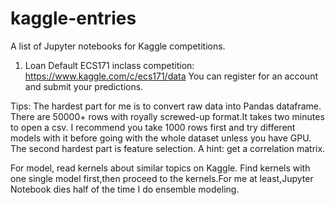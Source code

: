 # kaggle-entries

A list of Jupyter notebooks for Kaggle competitions.

1. Loan Default
ECS171 inclass competition: https://www.kaggle.com/c/ecs171/data
You can register for an account and submit your predictions.

Tips:
The hardest part for me is to convert raw data into Pandas dataframe. There are 50000+ rows with royally screwed-up format.It takes two minutes to open a csv.
I recommend you take 1000 rows first and try different models with it before going with the whole dataset unless you have GPU.
The second hardest part is feature selection. A hint: get a correlation matrix.

For model, read kernels about similar topics on Kaggle. Find kernels with one single model first,then proceed to the kernels.For me at least,Jupyter Notebook dies half of the time I do ensemble modeling.

